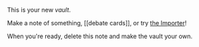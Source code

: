 This is your new *vault*.

Make a note of something, [[debate cards]], or try [the Importer](https://help.obsidian.md/Plugins/Importer)!

When you're ready, delete this note and make the vault your own.